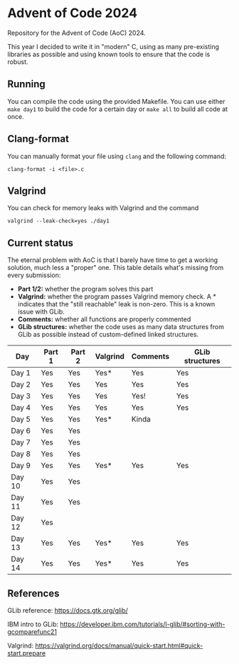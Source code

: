 Advent of Code 2024
===================
Repository for the Advent of Code (AoC) 2024.

This year I decided to write it in "modern" C, using as many pre-existing
libraries as possible and using known tools to ensure that the code is robust.

Running
-------
You can compile the code using the provided Makefile. You can use either
`make day1` to build the code for a certain day or `make all` to build all
code at once.

Clang-format
------------
You can manually format your file using `clang` and the following command:

```
clang-format -i <file>.c
```

Valgrind
--------
You can check for memory leaks with Valgrind and the command

```
valgrind --leak-check=yes ./day1
```

Current status
--------------
The eternal problem with AoC is that I barely have time to get a working
solution, much less a "proper" one. This table details what's missing from
every submission:

  * **Part 1/2:** whether the program solves this part
  * **Valgrind:** whether the program passes Valgrind memory check. A * indicates
    that the "still reachable" leak is non-zero. This is a known issue with
    GLib.
  * **Comments:** whether all functions are properly commented
  * **GLib structures:** whether the code uses as many data structures from GLib
    as possible instead of custom-defined linked structures.

| Day    | Part 1   | Part 2  | Valgrind | Comments | GLib structures |
|--------|----------|---------|----------|----------|-----------------|
| Day 1  | Yes      | Yes     | Yes*     | Yes      | Yes             |
| Day 2  | Yes      | Yes     | Yes      | Yes      | Yes             |
| Day 3  | Yes      | Yes     | Yes      | Yes!     | Yes             |
| Day 4  | Yes      | Yes     | Yes      | Yes      | Yes             |
| Day 5  | Yes      | Yes     | Yes*     | Kinda    |                 |
| Day 6  | Yes      | Yes     |          |          |                 |
| Day 7  | Yes      | Yes     |          |          |                 |
| Day 8  | Yes      | Yes     |          |          |                 |
| Day 9  | Yes      | Yes     | Yes*     | Yes      | Yes             |
| Day 10 | Yes      | Yes     |          |          |                 |
| Day 11 | Yes      | Yes     |          |          |                 |
| Day 12 | Yes      |         |          |          |                 |
| Day 13 | Yes      | Yes     | Yes*     | Yes      | Yes             |
| Day 14 | Yes      | Yes     | Yes*     | Yes      | Yes             |


References
----------
GLib reference: 
https://docs.gtk.org/glib/

IBM intro to GLib:
https://developer.ibm.com/tutorials/l-glib/#sorting-with-gcomparefunc21

Valgrind:
https://valgrind.org/docs/manual/quick-start.html#quick-start.prepare
